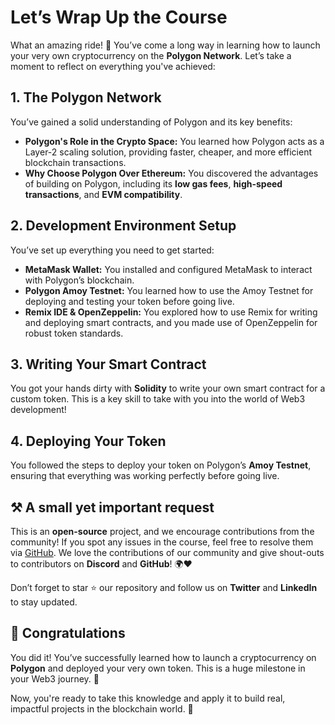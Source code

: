 # Let’s Wrap Up the Course

What an amazing ride! 🎉 You’ve come a long way in learning how to launch your very own cryptocurrency on the **Polygon Network**. Let’s take a moment to reflect on everything you've achieved:

## 1. The Polygon Network

You’ve gained a solid understanding of Polygon and its key benefits:

- **Polygon's Role in the Crypto Space:** You learned how Polygon acts as a Layer-2 scaling solution, providing faster, cheaper, and more efficient blockchain transactions.
- **Why Choose Polygon Over Ethereum:** You discovered the advantages of building on Polygon, including its **low gas fees**, **high-speed transactions**, and **EVM compatibility**.

## 2. Development Environment Setup

You’ve set up everything you need to get started:

- **MetaMask Wallet:** You installed and configured MetaMask to interact with Polygon’s blockchain.
- **Polygon Amoy Testnet:** You learned how to use the Amoy Testnet for deploying and testing your token before going live.
- **Remix IDE & OpenZeppelin:** You explored how to use Remix for writing and deploying smart contracts, and you made use of OpenZeppelin for robust token standards.

## 3. Writing Your Smart Contract

You got your hands dirty with **Solidity** to write your own smart contract for a custom token. This is a key skill to take with you into the world of Web3 development!

## 4. Deploying Your Token

You followed the steps to deploy your token on Polygon’s **Amoy Testnet**, ensuring that everything was working perfectly before going live.

## ⚒️ A small yet important request

This is an **open-source** project, and we encourage contributions from the community! If you spot any issues in the course, feel free to resolve them via [GitHub](https://github.com/0xmetaschool/). We love the contributions of our community and give shout-outs to contributors on **Discord** and **GitHub**! 🌍❤️

Don’t forget to star ⭐️ our repository and follow us on **Twitter** and **LinkedIn** to stay updated.

## 🎊 Congratulations

You did it! You’ve successfully learned how to launch a cryptocurrency on **Polygon** and deployed your very own token. This is a huge milestone in your Web3 journey. 🎉

Now, you're ready to take this knowledge and apply it to build real, impactful projects in the blockchain world. 🚀